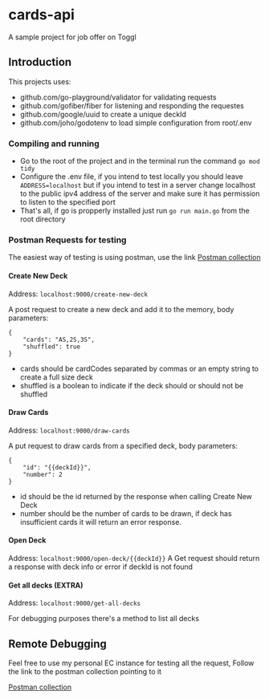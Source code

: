 # cards-api

A sample project for job offer on Toggl

## Introduction

This projects uses:
- github.com/go-playground/validator for validating requests
- github.com/gofiber/fiber for listening and responding the requestes
- github.com/google/uuid to create a unique deckId
- github.com/joho/godotenv to load simple configuration from root/.env

### Compiling and running

- Go to the root of the project and in the terminal run the command `go mod tidy`
- Configure the .env file, if you intend to test locally you should leave `ADDRESS=localhost` but if you intend to test in a server change localhost to the public ipv4 address of the server and make sure it has permission to listen to the specified port
- That's all, if go is propperly installed just run `go run main.go` from the root directory

### Postman Requests for testing

The easiest way of testing is using postman, use the link  [Postman collection](https://www.postman.com/crimson-flare-4229/workspace/cards-api/collection/10761195-6f9ba5ca-66c5-4a0f-b006-4bbff1f5dab2?action=share&creator=10761195)

#### Create New Deck
Address: `localhost:9000/create-new-deck`

A post request to create a new deck and add it to the memory, body parameters:
```
{
    "cards": "AS,2S,3S",
    "shuffled": true
}
```
- cards should be cardCodes separated by commas or an empty string to create a full size deck
- shuffled is a boolean to indicate if the deck should or should not be shuffled

#### Draw Cards
Address: `localhost:9000/draw-cards`

A put request to draw cards from a specified deck, body parameters: 
```
{
    "id": "{{deckId}}",
    "number": 2
}
```
- id should be the id returned by the response when calling Create New Deck
- number should be the number of cards to be drawn, if deck has insufficient cards it will return an error response.

#### Open Deck
Address: `localhost:9000/open-deck/{{deckId}}`
A Get request should return a response with deck info or error if deckId is not found

#### Get all decks (EXTRA)
Address: `localhost:9000/get-all-decks`

For debugging purposes there's a method to list all decks

## Remote Debugging

Feel free to use my personal EC instance for testing all the request, Follow the link to the postman collection pointing to it

[Postman collection](https://www.postman.com/crimson-flare-4229/workspace/cards-api/collection/10761195-6f9ba5ca-66c5-4a0f-b006-4bbff1f5dab2?action=share&creator=10761195)

